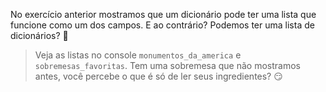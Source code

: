 No exercício anterior mostramos que um dicionário pode ter uma lista que funcione como um dos campos. E ao contrário? Podemos ter uma lista de dicionários? :thought_balloon:

> Veja as listas no console `monumentos_da_america` e `sobremesas_favoritas`. Tem uma sobremesa que não mostramos antes, você percebe o que é só de ler seus ingredientes?  :smirk:
